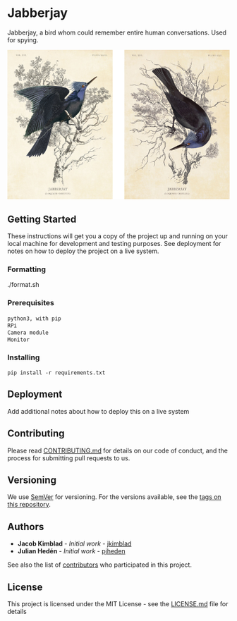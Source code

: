 # Jabberjay

Jabberjay, a bird whom could remember entire human conversations. Used for spying.

![Jabberjays](./jabberjays.jpg)

## Getting Started

These instructions will get you a copy of the project up and running on your local machine for development and testing purposes. See deployment for notes on how to deploy the project on a live system.

### Formatting
./format.sh

### Prerequisites

```
python3, with pip
RPi
Camera module
Monitor
```

### Installing

```
pip install -r requirements.txt
```

## Deployment

Add additional notes about how to deploy this on a live system

## Contributing

Please read [CONTRIBUTING.md](https://gist.github.com/PurpleBooth/b24679402957c63ec426) for details on our code of conduct, and the process for submitting pull requests to us.

## Versioning

We use [SemVer](http://semver.org/) for versioning. For the versions available, see the [tags on this repository]( https://github.com/jkimblad/jabberjay/tags). 

## Authors

* **Jacob Kimblad** - *Initial work* - [jkimblad](https://github.com/jkimblad)
* **Julian Hedén** - *Initial work* - [pjheden](https://github.com/pjheden)

See also the list of [contributors](https://github.com/jkimblad/jabberjay/contributors) who participated in this project.

## License

This project is licensed under the MIT License - see the [LICENSE.md](LICENSE.md) file for details
